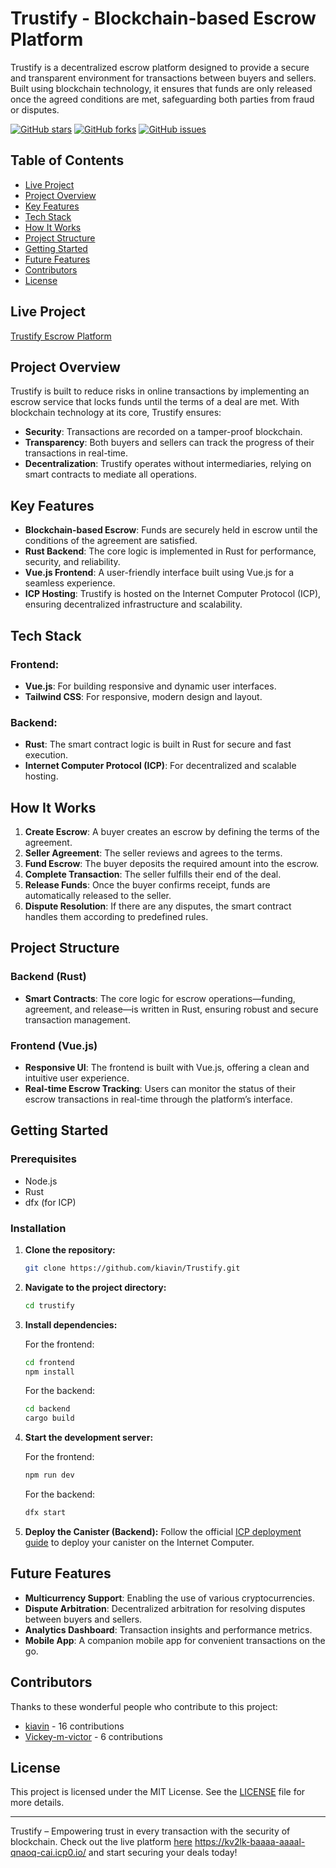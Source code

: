 # Trustify - Blockchain-based Escrow Platform

Trustify is a decentralized escrow platform designed to provide a secure and transparent environment for transactions between buyers and sellers. Built using blockchain technology, it ensures that funds are only released once the agreed conditions are met, safeguarding both parties from fraud or disputes.

[![GitHub stars](https://img.shields.io/github/stars/kiavin/Trustify.svg?style=social&label=Star)](https://github.com/kiavin/Trustify/stargazers)
[![GitHub forks](https://img.shields.io/github/forks/kiavin/Trustify.svg?style=social&label=Fork)](https://github.com/kiavin/Trustify/network)
[![GitHub issues](https://img.shields.io/github/issues/kiavin/Trustify.svg)](https://github.com/kiavin/Trustify/issues)

## Table of Contents
- [Live Project](#live-project)
- [Project Overview](#project-overview)
- [Key Features](#key-features)
- [Tech Stack](#tech-stack)
- [How It Works](#how-it-works)
- [Project Structure](#project-structure)
- [Getting Started](#getting-started)
- [Future Features](#future-features)
- [Contributors](#contributors)
- [License](#license)

## Live Project
[Trustify Escrow Platform](https://kv2lk-baaaa-aaaal-qnaoq-cai.icp0.io/)

## Project Overview

Trustify is built to reduce risks in online transactions by implementing an escrow service that locks funds until the terms of a deal are met. With blockchain technology at its core, Trustify ensures:

- **Security**: Transactions are recorded on a tamper-proof blockchain.
- **Transparency**: Both buyers and sellers can track the progress of their transactions in real-time.
- **Decentralization**: Trustify operates without intermediaries, relying on smart contracts to mediate all operations.

## Key Features

- **Blockchain-based Escrow**: Funds are securely held in escrow until the conditions of the agreement are satisfied.
- **Rust Backend**: The core logic is implemented in Rust for performance, security, and reliability.
- **Vue.js Frontend**: A user-friendly interface built using Vue.js for a seamless experience.
- **ICP Hosting**: Trustify is hosted on the Internet Computer Protocol (ICP), ensuring decentralized infrastructure and scalability.

## Tech Stack

### Frontend:
- **Vue.js**: For building responsive and dynamic user interfaces.
- **Tailwind CSS**: For responsive, modern design and layout.

### Backend:
- **Rust**: The smart contract logic is built in Rust for secure and fast execution.
- **Internet Computer Protocol (ICP)**: For decentralized and scalable hosting.

## How It Works

1. **Create Escrow**: A buyer creates an escrow by defining the terms of the agreement.
2. **Seller Agreement**: The seller reviews and agrees to the terms.
3. **Fund Escrow**: The buyer deposits the required amount into the escrow.
4. **Complete Transaction**: The seller fulfills their end of the deal.
5. **Release Funds**: Once the buyer confirms receipt, funds are automatically released to the seller.
6. **Dispute Resolution**: If there are any disputes, the smart contract handles them according to predefined rules.

## Project Structure

### Backend (Rust)
- **Smart Contracts**: The core logic for escrow operations—funding, agreement, and release—is written in Rust, ensuring robust and secure transaction management.

### Frontend (Vue.js)
- **Responsive UI**: The frontend is built with Vue.js, offering a clean and intuitive user experience.
- **Real-time Escrow Tracking**: Users can monitor the status of their escrow transactions in real-time through the platform’s interface.

## Getting Started

### Prerequisites
- Node.js
- Rust
- dfx (for ICP)

### Installation

1. **Clone the repository:**
   ```bash
   git clone https://github.com/kiavin/Trustify.git
   ```

2. **Navigate to the project directory:**
   ```bash
   cd trustify
   ```

3. **Install dependencies:**

   For the frontend:
   ```bash
   cd frontend
   npm install
   ```

   For the backend:
   ```bash
   cd backend
   cargo build
   ```

4. **Start the development server:**

   For the frontend:
   ```bash
   npm run dev
   ```

   For the backend:
   ```bash
   dfx start
   ```

5. **Deploy the Canister (Backend):**
   Follow the official [ICP deployment guide](https://sdk.dfinity.org/docs/developers-guide/deploy-app.html) to deploy your canister on the Internet Computer.

## Future Features

- **Multicurrency Support**: Enabling the use of various cryptocurrencies.
- **Dispute Arbitration**: Decentralized arbitration for resolving disputes between buyers and sellers.
- **Analytics Dashboard**: Transaction insights and performance metrics.
- **Mobile App**: A companion mobile app for convenient transactions on the go.

## Contributors

Thanks to these wonderful people who contribute to this project:

- [kiavin](https://github.com/kiavin) - 16 contributions
- [Vickey-m-victor](https://github.com/Vickey-m-victor) - 6 contributions

## License

This project is licensed under the MIT License. See the [LICENSE](./LICENSE) file for more details.

---

Trustify – Empowering trust in every transaction with the security of blockchain. Check out the live platform [here](https://kv2lk-baaaa-aaaal-qnaoq-cai.icp0.io/) https://kv2lk-baaaa-aaaal-qnaoq-cai.icp0.io/ and start securing your deals today!
